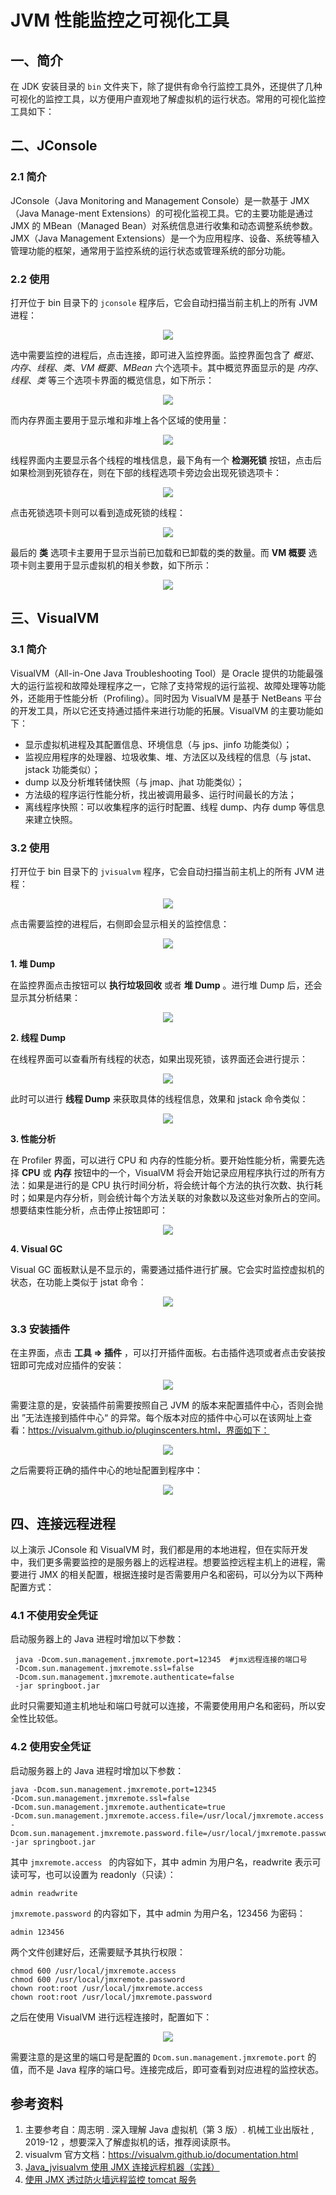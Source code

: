 # JVM 性能监控之可视化工具

## 一、简介

在 JDK 安装目录的 `bin` 文件夹下，除了提供有命令行监控工具外，还提供了几种可视化的监控工具，以方便用户直观地了解虚拟机的运行状态。常用的可视化监控工具如下：

## 二、JConsole

### 2.1 简介

JConsole（Java Monitoring and Management Console）是一款基于 JMX（Java Manage-ment Extensions）的可视化监视工具。它的主要功能是通过 JMX 的 MBean（Managed Bean）对系统信息进行收集和动态调整系统参数。JMX（Java Management Extensions）是一个为应用程序、设备、系统等植入管理功能的框架，通常用于监控系统的运行状态或管理系统的部分功能。

### 2.2 使用

打开位于 bin 目录下的 `jconsole` 程序后，它会自动扫描当前主机上的所有 JVM 进程：

<div align="center"> <img src="https://gitee.com/heibaiying/Full-Stack-Notes/raw/master/pictures/jconsole-start.png"/> </div>

选中需要监控的进程后，点击连接，即可进入监控界面。监控界面包含了 _概览_、_内存_、_线程_、_类_、_VM 概要_、_MBean_ 六个选项卡。其中概览界面显示的是 _内存_、_线程_、_类_ 等三个选项卡界面的概览信息，如下所示：

<div align="center"> <img src="https://gitee.com/heibaiying/Full-Stack-Notes/raw/master/pictures/jconsole-概览.png"/> </div>

而内存界面主要用于显示堆和非堆上各个区域的使用量：

<div align="center"> <img src="https://gitee.com/heibaiying/Full-Stack-Notes/raw/master/pictures/jconsole-内存.png"/> </div>

线程界面内主要显示各个线程的堆栈信息，最下角有一个 **检测死锁** 按钮，点击后如果检测到死锁存在，则在下部的线程选项卡旁边会出现死锁选项卡：

<div align="center"> <img src="https://gitee.com/heibaiying/Full-Stack-Notes/raw/master/pictures/jconsole-检测死锁.png"/> </div>

点击死锁选项卡则可以看到造成死锁的线程：

<div align="center"> <img src="https://gitee.com/heibaiying/Full-Stack-Notes/raw/master/pictures/jconsole-死锁.png"/> </div>

最后的 **类** 选项卡主要用于显示当前已加载和已卸载的类的数量。而 **VM 概要** 选项卡则主要用于显示虚拟机的相关参数，如下所示：

<div align="center"> <img src="https://gitee.com/heibaiying/Full-Stack-Notes/raw/master/pictures/jconsole-概要.png"/> </div>

## 三、VisualVM

### 3.1 简介

VisualVM（All-in-One Java Troubleshooting Tool）是 Oracle 提供的功能最强大的运行监视和故障处理程序之一，它除了支持常规的运行监视、故障处理等功能外，还能用于性能分析（Profiling）。同时因为 VisualVM 是基于 NetBeans 平台的开发工具，所以它还支持通过插件来进行功能的拓展。VisualVM 的主要功能如下：

- 显示虚拟机进程及其配置信息、环境信息（与 jps、jinfo 功能类似）；
- 监视应用程序的处理器、垃圾收集、堆、方法区以及线程的信息（与 jstat、jstack 功能类似）；
- dump 以及分析堆转储快照（与 jmap、jhat 功能类似）；
- 方法级的程序运行性能分析，找出被调用最多、运行时间最长的方法；
- 离线程序快照：可以收集程序的运行时配置、线程 dump、内存 dump 等信息来建立快照。

### 3.2 使用

打开位于 bin 目录下的 `jvisualvm` 程序，它会自动扫描当前主机上的所有 JVM 进程：

<div align="center"> <img src="https://gitee.com/heibaiying/Full-Stack-Notes/raw/master/pictures/jvisual.png"/> </div>

点击需要监控的进程后，右侧即会显示相关的监控信息：

<div align="center"> <img src="https://gitee.com/heibaiying/Full-Stack-Notes/raw/master/pictures/jvisual-监视.png"/> </div>

**1. 堆 Dump**

在监控界面点击按钮可以 **执行垃圾回收** 或者 **堆 Dump** 。进行堆 Dump 后，还会显示其分析结果：

<div align="center"> <img src="https://gitee.com/heibaiying/Full-Stack-Notes/raw/master/pictures/jvisual-堆dump.png"/> </div>

**2. 线程 Dump**

在线程界面可以查看所有线程的状态，如果出现死锁，该界面还会进行提示：

<div align="center"> <img src="https://gitee.com/heibaiying/Full-Stack-Notes/raw/master/pictures/jvisual-线程.png"/> </div>

此时可以进行 **线程 Dump** 来获取具体的线程信息，效果和 jstack 命令类似：

<div align="center"> <img src="https://gitee.com/heibaiying/Full-Stack-Notes/raw/master/pictures/jvisual-dump.png"/> </div>

**3. 性能分析**

在 Profiler 界面，可以进行 CPU 和 内存的性能分析。要开始性能分析，需要先选择 **CPU** 或 **内存** 按钮中的一个，VisualVM 将会开始记录应用程序执行过的所有方法：如果是进行的是 CPU 执行时间分析，将会统计每个方法的执行次数、执行耗时；如果是内存分析，则会统计每个方法关联的对象数以及这些对象所占的空间。想要结束性能分析，点击停止按钮即可：

<div align="center"> <img src="https://gitee.com/heibaiying/Full-Stack-Notes/raw/master/pictures/jvisual-性能分析.png"/> </div>

**4. Visual GC**

Visual GC 面板默认是不显示的，需要通过插件进行扩展。它会实时监控虚拟机的状态，在功能上类似于 jstat 命令：

<div align="center"> <img src="https://gitee.com/heibaiying/Full-Stack-Notes/raw/master/pictures/jvisual-gc.png"/> </div>

### 3.3 安装插件

在主界面，点击 **工具 => 插件** ，可以打开插件面板。右击插件选项或者点击安装按钮即可完成对应插件的安装：

<div align="center"> <img src="https://gitee.com/heibaiying/Full-Stack-Notes/raw/master/pictures/jvisual-插件安装.png"/> </div>

需要注意的是，安装插件前需要按照自己 JVM 的版本来配置插件中心，否则会抛出 ”无法连接到插件中心“ 的异常。每个版本对应的插件中心可以在该网址上查看：https://visualvm.github.io/pluginscenters.html，界面如下：

<div align="center"> <img src="https://gitee.com/heibaiying/Full-Stack-Notes/raw/master/pictures/jvisual-插件中心.png"/> </div>

之后需要将正确的插件中心的地址配置到程序中：

<div align="center"> <img src="https://gitee.com/heibaiying/Full-Stack-Notes/raw/master/pictures/jvisual-配置插件中心.png"/> </div>

## 四、连接远程进程

以上演示 JConsole 和 VisualVM 时，我们都是用的本地进程，但在实际开发中，我们更多需要监控的是服务器上的远程进程。想要监控远程主机上的进程，需要进行 JMX 的相关配置，根据连接时是否需要用户名和密码，可以分为以下两种配置方式：

### 4.1 不使用安全凭证

启动服务器上的 Java 进程时增加以下参数：

```shell
 java -Dcom.sun.management.jmxremote.port=12345  #jmx远程连接的端口号
 -Dcom.sun.management.jmxremote.ssl=false
 -Dcom.sun.management.jmxremote.authenticate=false
 -jar springboot.jar
```

此时只需要知道主机地址和端口号就可以连接，不需要使用用户名和密码，所以安全性比较低。

### 4.2 使用安全凭证

启动服务器上的 Java 进程时增加以下参数：

```shell
java -Dcom.sun.management.jmxremote.port=12345
-Dcom.sun.management.jmxremote.ssl=false
-Dcom.sun.management.jmxremote.authenticate=true
-Dcom.sun.management.jmxremote.access.file=/usr/local/jmxremote.access
-Dcom.sun.management.jmxremote.password.file=/usr/local/jmxremote.password
-jar springboot.jar
```

其中 `jmxremote.access ` 的内容如下，其中 admin 为用户名，readwrite 表示可读可写，也可以设置为 readonly（只读）：

```shell
admin readwrite
```

`jmxremote.password` 的内容如下，其中 admin 为用户名，123456 为密码：

```shell
admin 123456
```

两个文件创建好后，还需要赋予其执行权限：

```shell
chmod 600 /usr/local/jmxremote.access
chmod 600 /usr/local/jmxremote.password
chown root:root /usr/local/jmxremote.access
chown root:root /usr/local/jmxremote.password
```

之后在使用 VisualVM 进行远程连接时，配置如下：

<div align="center"> <img src="https://gitee.com/heibaiying/Full-Stack-Notes/raw/master/pictures/jvisual-连接远程主机.png"/> </div>

需要注意的是这里的端口号是配置的 `Dcom.sun.management.jmxremote.port` 的值，而不是 Java 程序的端口号。连接完成后，即可查看到对应进程的监控状态。

## 参考资料

1. 主要参考自：周志明 . 深入理解 Java 虚拟机（第 3 版）. 机械工业出版社 , 2019-12 ，想要深入了解虚拟机的话，推荐阅读原书。
2. visualvm 官方文档：https://visualvm.github.io/documentation.html
3. [Java_jvisualvm 使用 JMX 连接远程机器（实践）](https://www.cnblogs.com/gossip/p/6141941.html)
4. [使用 JMX 透过防火墙远程监控 tomcat 服务](https://my.oschina.net/mye/blog/64879)
